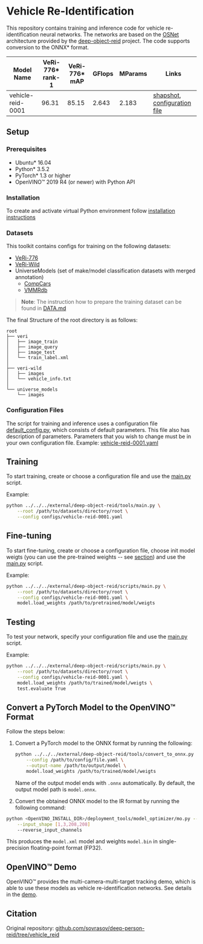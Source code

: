 # Vehicle Re-Identification

This repository contains training and inference code for vehicle re-identification neural networks. The networks are based on the [OSNet](https://arxiv.org/abs/1905.00953) architecture provided by the [deep-object-reid](https://github.com/opencv/deep-object-reid.git) project. The code supports conversion to the ONNX\* format.

| Model Name | VeRi-776\* rank-1 | VeRi-776\* mAP | GFlops | MParams | Links |
| --- | --- | --- | --- | --- | --- |
| vehicle-reid-0001 | 96.31 | 85.15 | 2.643 | 2.183 | [shapshot](https://download.01.org/opencv/openvino_training_extensions/models/person_reidentification/person-reidentification-retail-0270.pt), [configuration file](configs/vehicle-reid-0001.yaml) |

## Setup

### Prerequisites

* Ubuntu\* 16.04
* Python\* 3.5.2
* PyTorch\* 1.3 or higher
* OpenVINO™ 2019 R4 (or newer) with Python API

### Installation

To create and activate virtual Python environment follow [installation instructions](../README.md)

### Datasets

This toolkit contains configs for training on the following datasets:

* [VeRi-776](https://github.com/JDAI-CV/VeRidataset)
* [VeRi-Wild](https://github.com/PKU-IMRE/VERI-Wild)
* UniverseModels (set of make/model classification datasets with merged annotation)
  - [CompCars](http://mmlab.ie.cuhk.edu.hk/datasets/comp_cars/index.html)
  - [VMMRdb](https://github.com/faezetta/VMMRdb)

> **Note**: The instruction how to prepare the training dataset can be found in [DATA.md](DATA.md)

The final Structure of the root directory is as follows:

```
root
├── veri
│   ├── image_train
│   ├── image_query
│   ├── image_test
│   └── train_label.xml
│
├── veri-wild
│   ├── images
│   └── vehicle_info.txt
│
└── universe_models
    └── images
```

### Configuration Files

The script for training and inference uses a configuration file
[default_config.py](https://github.com/opencv/deep-object-reid/blob/ote/scripts/default_config.py), which consists of default parameters.
This file also has description of parameters.
Parameters that you wish to change must be in your own configuration file.
Example: [vehicle-reid-0001.yaml](configs/vehicle-reid-0001.yaml)

## Training

To start training, create or choose a configuration file and use the [main.py](https://github.com/openvinotoolkit/deep-object-reid/blob/ote/tools/main.py) script.

Example:

```bash
python ../../../external/deep-object-reid/tools/main.py \
    --root /path/to/datasets/directory/root \
    --config configs/vehicle-reid-0001.yaml
```

## Fine-tuning

To start fine-tuning, create or choose a configuration file, choose init model weigts (you can use the pre-trained weights -- see [section](#pre-trained-models)) and use the [main.py](https://github.com/openvinotoolkit/deep-object-reid/blob/ote/tools/main.py) script.

Example:

```bash
python ../../../external/deep-object-reid/scripts/main.py \
    --root /path/to/datasets/directory/root \
    --config configs/vehicle-reid-0001.yaml \
    model.load_weights /path/to/pretrained/model/weigts
```

## Testing

To test your network, specify your configuration file and use the [main.py](https://github.com/openvinotoolkit/deep-object-reid/blob/ote/tools/main.py) script.

Example:

```bash
python ../../../external/deep-object-reid/scripts/main.py \
    --root /path/to/datasets/directory/root \
    --config configs/vehicle-reid-0001.yaml \
    model.load_weights /path/to/trained/model/weigts \
    test.evaluate True
```

## Convert a PyTorch Model to the OpenVINO™ Format

Follow the steps below:

1. Convert a PyTorch model to the ONNX format by running the following:

    ```bash
    python ../../../external/deep-object-reid/tools/convert_to_onnx.py \
        --config /path/to/config/file.yaml \
        --output-name /path/to/output/model \
        model.load_weights /path/to/trained/model/weigts
    ```

    Name of the output model ends with `.onnx` automatically.
    By default, the output model path is `model.onnx`.

2. Convert the obtained ONNX model to the IR format by running the following command:

```bash
python <OpenVINO_INSTALL_DIR>/deployment_tools/model_optimizer/mo.py --input_model model.onnx  \
    --input_shape [1,3,208,208]
    --reverse_input_channels
```

This produces the `model.xml` model and weights `model.bin` in single-precision floating-point format (FP32).

## OpenVINO™ Demo

OpenVINO™ provides the multi-camera-multi-target tracking demo, which is able to use these models as vehicle re-identification networks. See details in the [demo](https://github.com/openvinotoolkit/open_model_zoo/tree/develop/demos/multi_camera_multi_target_tracking_demo/python).

## Citation

Original repository: [github.com/sovrasov/deep-person-reid/tree/vehicle_reid](https://github.com/sovrasov/deep-person-reid/tree/vehicle_reid)
